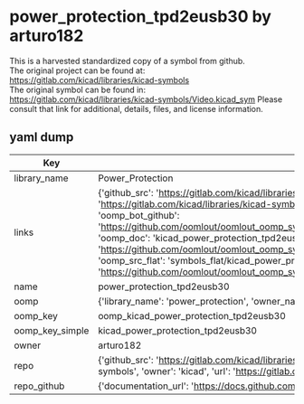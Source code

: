 # power_protection_tpd2eusb30 by arturo182  
This is a harvested standardized copy of a symbol from github.  
The original project can be found at:  
https://gitlab.com/kicad/libraries/kicad-symbols  
The original symbol can be found in:
https://gitlab.com/kicad/libraries/kicad-symbols/Video.kicad_sym
Please consult that link for additional, details, files, and license information.  
## yaml dump  
| Key | Value |  
| --- | --- |  
| library_name | Power_Protection |  
| links | {'github_src': 'https://gitlab.com/kicad/libraries/kicad-symbols/Video.kicad_sym', 'github_src_repo': 'https://gitlab.com/kicad/libraries/kicad-symbols', 'oomp_bot': 'kicad_power_protection_tpd2eusb30/working', 'oomp_bot_github': 'https://github.com/oomlout/oomlout_oomp_symbol_bot/tree/main/kicad_power_protection_tpd2eusb30/working', 'oomp_doc': 'kicad_power_protection_tpd2eusb30/working', 'oomp_doc_github': 'https://github.com/oomlout/oomlout_oomp_symbol_doc/tree/main/kicad_power_protection_tpd2eusb30/working', 'oomp_src_flat': 'symbols_flat/kicad_power_protection_tpd2eusb30/working', 'oomp_src_flat_github': 'https://github.com/oomlout/oomlout_oomp_symbol_src/tree/main/kicad_power_protection_tpd2eusb30/working'} |  
| name | power_protection_tpd2eusb30 |  
| oomp | {'library_name': 'power_protection', 'owner_name': 'kicad', 'symbol_name': 'power_protection_tpd2eusb30'} |  
| oomp_key | oomp_kicad_power_protection_tpd2eusb30 |  
| oomp_key_simple | kicad_power_protection_tpd2eusb30 |  
| owner | arturo182 |  
| repo | {'github_src': 'https://gitlab.com/kicad/libraries/kicad-symbols/Video.kicad_sym', 'name': 'libraries/kicad-symbols', 'owner': 'kicad', 'url': 'https://gitlab.com/kicad/libraries/kicad-symbols'} |  
| repo_github | {'documentation_url': 'https://docs.github.com/rest/repos/repos#get-a-repository', 'message': 'Not Found'} |  

